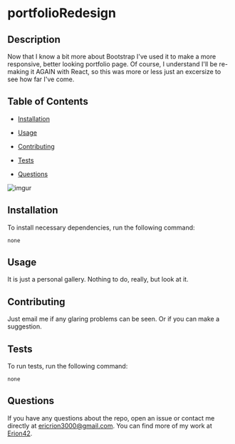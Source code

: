 # portfolioRedesign


## Description

Now that I know a bit more about Bootstrap I've used it to make a more responsive, better looking portfolio page. Of course, I understand I'll be re-making it AGAIN with React, so this was more or less just an excersize to see how far I've come.

## Table of Contents 

* [Installation](#installation)

* [Usage](#usage)

* [Contributing](#contributing)

* [Tests](#tests)

* [Questions](#questions)

![imgur](https://i.imgur.com/ELiCHvT.png)


## Installation

To install necessary dependencies, run the following command:

```
none
```

## Usage

It is just a personal gallery. Nothing to do, really, but look at it.


  
## Contributing

Just email me if any glaring problems can be seen. Or if you can make a suggestion.

## Tests

To run tests, run the following command:

```
none
```

## Questions

If you have any questions about the repo, open an issue or contact me directly at ericrion3000@gmail.com. You can find more of my work at [Erion42](https://github.com/Erion42/).

